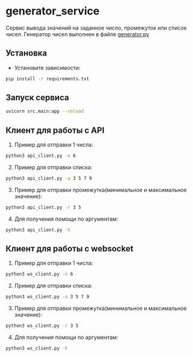 # generator_service
Сервис вывода значений на заданное число, промежуток или список чисел.
Генератор чисел выполнен в файле [generator.py](generator.py)

## Установка

- Установите зависимости:
```bash
pip install -r requirements.txt
```


## Запуск сервиса

```bash
uvicorn src.main:app --reload
```

## Клиент для работы с API

1. Пример для отправки 1 числа:
```bash
python3 api_client.py -n 6
```

2. Пример для отправки списка:
```bash
python3 api_client.py -a 3 5 7 9
```

3. Пример для отправки промежутка(минимальное и максимальное значение):
```bash
python3 api_client.py -r 3 5
```

4. Для получения помощи по аргументам:
```bash
python3 api_client.py -h
```

## Клиент для работы с websocket

1. Пример для отправки 1 числа:
```bash
python3 ws_client.py -n 6
```

2. Пример для отправки списка:
```bash
python3 ws_client.py -a 3 5 7 9
```

3. Пример для отправки промежутка(минимальное и максимальное значение):
```bash
python3 ws_client.py -r 3 5
```

4. Для получения помощи по аргументам:
```bash
python3 ws_client.py -h
```
